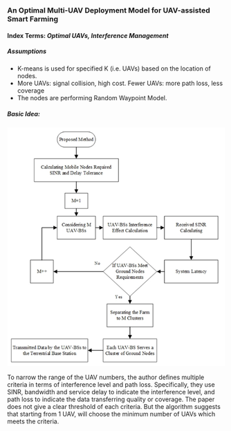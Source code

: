 ### An Optimal Multi-UAV Deployment Model for UAV-assisted Smart Farming

#### Index Terms: *Optimal UAVs, Interference Management*

##### Assumptions

* K-means is used for specified K (i.e. UAVs) based on the location of nodes.
* More UAVs: signal collision, high cost. Fewer UAVs: more path loss, less coverage
* The nodes are performing Random Waypoint Model.

##### Basic Idea:
![](https://github.com/Liam-Tian/ML-in-Livestocks-Management-using-UAV-Paper-Review-/blob/main/images/An%20Optimal%20Multi-UAV%20Deployment%20Model.png)

To narrow the range of the UAV numbers, the author defines multiple criteria in terms of interference level and path loss. Specifically, they use SINR, bandwidth and service delay to indicate the interference level, and path loss to indicate the data transferring quality or coverage. The paper does not give a clear threshold of each criteria. But the algorithm suggests that starting from 1 UAV, will choose the minimum number of UAVs which meets the criteria.

